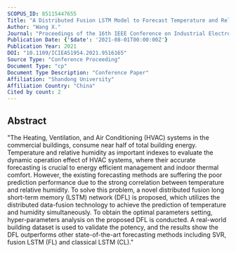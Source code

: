 ```yaml
---
SCOPUS_ID: 85115447655
Title: "A Distributed Fusion LSTM Model to Forecast Temperature and Relative Humidity in Smart Buildings"
Author: "Wang X."
Journal: "Proceedings of the 16th IEEE Conference on Industrial Electronics and Applications, ICIEA 2021"
Publication Date: {'$date': '2021-08-01T00:00:00Z'}
Publication Year: 2021
DOI: "10.1109/ICIEA51954.2021.9516165"
Source Type: "Conference Proceeding"
Document Type: "cp"
Document Type Description: "Conference Paper"
Affiliation: "Shandong University"
Affiliation Country: "China"
Cited by count: 2
---
```


## Abstract
"The Heating, Ventilation, and Air Conditioning (HVAC) systems in the commercial buildings, consume near half of total building energy. Temperature and relative humidity as important indexes to evaluate the dynamic operation effect of HVAC systems, where their accurate forecasting is crucial to energy efficient management and indoor thermal comfort. However, the existing forecasting methods are suffering the poor prediction performance due to the strong correlation between temperature and relative humidity. To solve this problem, a novel distributed fusion long short-term memory (LSTM) network (DFL) is proposed, which utilizes the distributed data-fusion technology to achieve the prediction of temperature and humidity simultaneously. To obtain the optimal parameters setting, hyper-parameters analysis on the proposed DFL is conducted. A real-world building dataset is used to validate the potency, and the results show the DFL outperforms other state-of-the-art forecasting methods including SVR, fusion LSTM (FL) and classical LSTM (CL)."
